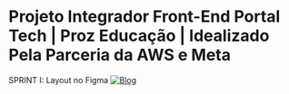 # Projeto Integrador Front-End Portal Tech | Proz Educação | Idealizado Pela Parceria da AWS e Meta

SPRINT I: Layout no Figma
[![Blog](https://img.shields.io/badge/Figma-F24E1E?style=for-the-badge&logo=figma&logoColor=white)](https://www.figma.com/file/gW2yCCG1oJLZPQDfT6hxi8/Site-Mulheres-TECH?type=design&node-id=0%3A1&mode=design&t=4J7S0svUEK8a44He-1)
